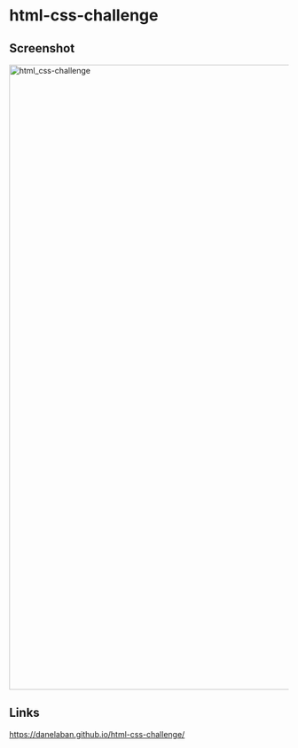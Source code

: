 # html-css-challenge

## Screenshot
<img width="1127" alt="html_css-challenge" src="https://user-images.githubusercontent.com/74079363/131596993-9642d426-d400-46de-b66f-fa8dca75bde3.png">

## Links
https://danelaban.github.io/html-css-challenge/
